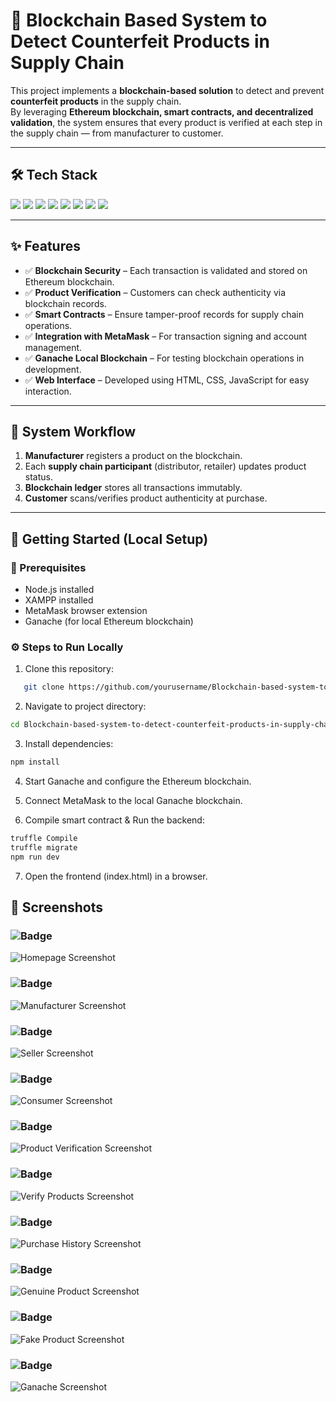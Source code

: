 # 🔗 Blockchain Based System to Detect Counterfeit Products in Supply Chain  

This project implements a **blockchain-based solution** to detect and prevent **counterfeit products** in the supply chain.  
By leveraging **Ethereum blockchain, smart contracts, and decentralized validation**, the system ensures that every product is verified at each step in the supply chain — from manufacturer to customer.  

---

## 🛠️ Tech Stack  

<p align="left">
  <img src="https://img.shields.io/badge/HTML5-E34F26?style=for-the-badge&logo=html5&logoColor=white" />
  <img src="https://img.shields.io/badge/CSS3-1572B6?style=for-the-badge&logo=css3&logoColor=white" />
  <img src="https://img.shields.io/badge/JavaScript-F7DF1E?style=for-the-badge&logo=javascript&logoColor=black" />
  <img src="https://img.shields.io/badge/Node.js-339933?style=for-the-badge&logo=node.js&logoColor=white" />
  <img src="https://img.shields.io/badge/Ethereum-3C3C3D?style=for-the-badge&logo=ethereum&logoColor=white" />
  <img src="https://img.shields.io/badge/MetaMask-F6851B?style=for-the-badge&logo=metamask&logoColor=white" />
  <img src="https://img.shields.io/badge/Ganache-FCC624?style=for-the-badge&logo=ethereum&logoColor=black" />
  <img src="https://img.shields.io/badge/XAMPP-FB7A24?style=for-the-badge&logo=xampp&logoColor=white" />
</p>

---

## ✨ Features  

- ✅ **Blockchain Security** – Each transaction is validated and stored on Ethereum blockchain.  
- ✅ **Product Verification** – Customers can check authenticity via blockchain records.  
- ✅ **Smart Contracts** – Ensure tamper-proof records for supply chain operations.  
- ✅ **Integration with MetaMask** – For transaction signing and account management.  
- ✅ **Ganache Local Blockchain** – For testing blockchain operations in development.  
- ✅ **Web Interface** – Developed using HTML, CSS, JavaScript for easy interaction.  

---

## 📐 System Workflow  

1. **Manufacturer** registers a product on the blockchain.  
2. Each **supply chain participant** (distributor, retailer) updates product status.  
3. **Blockchain ledger** stores all transactions immutably.  
4. **Customer** scans/verifies product authenticity at purchase.  


---

## 🚀 Getting Started (Local Setup)  

### 🔧 Prerequisites  
- Node.js installed  
- XAMPP installed  
- MetaMask browser extension  
- Ganache (for local Ethereum blockchain)  

### ⚙️ Steps to Run Locally  

1. Clone this repository:  
```bash
   git clone https://github.com/yourusername/Blockchain-based-system-to-detect-counterfeit-products-in-supply-chain.git
```

2. Navigate to project directory:
```bash
cd Blockchain-based-system-to-detect-counterfeit-products-in-supply-chain
```

3. Install dependencies:
```bash
npm install
```
4. Start Ganache and configure the Ethereum blockchain.

5. Connect MetaMask to the local Ganache blockchain.

6. Compile smart contract & Run the backend:
```bash
truffle Compile
truffle migrate
npm run dev
```

7. Open the frontend (index.html) in a browser.


## 📸 Screenshots  

### ![Badge](https://img.shields.io/badge/Homepage-lightblue?style=for-the-badge)
![Homepage Screenshot](./screenshots/homepage.png)  

### ![Badge](https://img.shields.io/badge/Manufacturer-Dashboard-blue?style=for-the-badge)
![Manufacturer Screenshot](./screenshots/manufacturer.png)  

### ![Badge](https://img.shields.io/badge/Seller-Dashboard-green?style=for-the-badge)
![Seller Screenshot](./screenshots/seller.png)  

### ![Badge](https://img.shields.io/badge/Consumer-Dashboard-orange?style=for-the-badge)
![Consumer Screenshot](./screenshots/consumer.png)  

### ![Badge](https://img.shields.io/badge/Product-Verification-yellow?style=for-the-badge)
![Product Verification Screenshot](./screenshots/product-verification.png)  

### ![Badge](https://img.shields.io/badge/Verify-Products-lightgrey?style=for-the-badge)
![Verify Products Screenshot](./screenshots/consumer-verify-products.png)  

### ![Badge](https://img.shields.io/badge/Purchase-History-purple?style=for-the-badge)
![Purchase History Screenshot](./screenshots/consumer-purchase-history.png)  

### ![Badge](https://img.shields.io/badge/Genuine-Product-success?style=for-the-badge)
![Genuine Product Screenshot](./screenshots/genuine-product.png)  

### ![Badge](https://img.shields.io/badge/Fake-Product-critical?style=for-the-badge)
![Fake Product Screenshot](./screenshots/fake-product.png)  

### ![Badge](https://img.shields.io/badge/Ganache-Blockchain-orange?style=for-the-badge&logo=ethereum&logoColor=white)
![Ganache Screenshot](./screenshots/ganache.png)  

